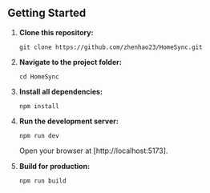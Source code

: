 ## Getting Started

1. **Clone this repository:**

   ```
   git clone https://github.com/zhenhao23/HomeSync.git
   ```

2. **Navigate to the project folder:**

   ```
   cd HomeSync
   ```

3. **Install all dependencies:**

   ```
   npm install
   ```

4. **Run the development server:**

   ```
   npm run dev
   ```

   Open your browser at [http://localhost:5173].

5. **Build for production:**

   ```
   npm run build
   ```

